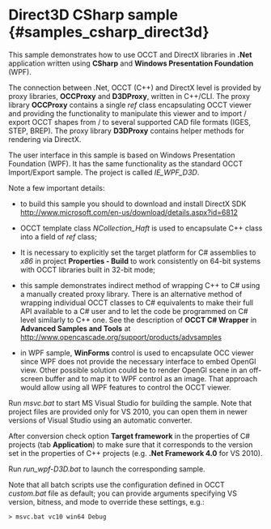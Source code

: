 Direct3D CSharp sample {#samples_csharp_direct3d}
================== 
	
This sample demonstrates how to use OCCT and DirectX libraries in <b>.Net</b> application
written using **CSharp** and **Windows Presentation Foundation** (WPF).

The connection between .Net, OCCT (C++) and DirectX level is provided by proxy libraries,
**OCCProxy** and **D3DProxy**, written in C++/CLI. The proxy library **OCCProxy**  contains a single
*ref* class encapsulating OCCT viewer and providing the functionality to manipulate this viewer
and to import / export OCCT shapes from / to several supported CAD file formats (IGES, STEP,
BREP). The proxy library **D3DProxy** contains helper methods for rendering via DirectX.  

The user interface in this sample is based on Windows Presentation Foundation (WPF).
It has the same functionality as the standard OCCT Import/Export sample. The project is 
called *IE_WPF_D3D*.

Note a few important details:

- to build this sample you should to download and install DirectX SDK
  http://www.microsoft.com/en-us/download/details.aspx?id=6812

- OCCT template class *NCollection_Haft* is used to encapsulate C++ class into a field of *ref* class; 
  
- It is necessary to explicitly set the target platform for  C# assemblies to *x86*
  in project **Properties - Build** to work consistently on 64-bit systems with OCCT libraries built in 32-bit mode;
  
- this sample demonstrates indirect method of wrapping C++ to C# using a manually
  created proxy library. There is an alternative method of wrapping individual
  OCCT classes to C# equivalents to make their full API available to a C# user
  and to let the code be programmed on C# level similarly to C++ one. See the description
  of **OCCT C# Wrapper** in **Advanced Samples and Tools** at 
  http://www.opencascade.org/support/products/advsamples

- in WPF sample, **WinForms** control is used to encapsulate OCC viewer since WPF 
  does not provide the necessary interface to embed OpenGl view. Other possible
  solution could be to render OpenGl scene in an off-screen buffer and to map it
  to WPF control as an image. That approach would allow using all WPF features to
  control the OCCT viewer.

Run *msvc.bat* to start MS Visual Studio for building the sample.
Note that project files are provided only for VS 2010, you can open them in
newer versions of Visual Studio using an automatic converter.

After conversion check option **Target framework** in the properties of C# projects 
(tab **Application**) to make sure that it corresponds to the version set in
the properties of C++ projects (e.g. <b>.Net Framework 4.0</b> for VS 2010).

Run *run_wpf-D3D.bat* to launch the corresponding sample.

Note that all batch scripts use the configuration defined in OCCT *custom.bat* file
as default; you can provide arguments specifying VS version, bitness, and mode
to override these settings, e.g.:

	> msvc.bat vc10 win64 Debug
